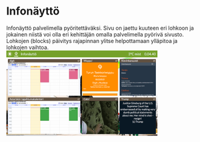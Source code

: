 # Infonäyttö
Infonäyttö palvelimella pyöritettäväksi. Sivu on jaettu kuuteen eri lohkoon ja jokainen niistä voi olla eri kehittäjän omalla palvelimella pyörivä sivusto. Lohkojen (blocks) päivitys rajapinnan ylitse helpottamaan ylläpitoa ja lohkojen vaihtoa.
<img src="Screenshot-1.png" width="400">
